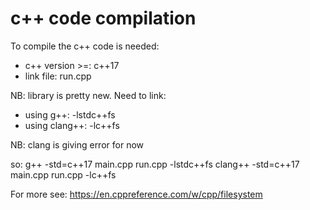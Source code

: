 # c++ code compilation
To compile the c++ code is needed:
* c++ version >=:   c++17
* link file:        run.cpp

NB: library <filesystem> is pretty new.
Need to link:
* using g++:        -lstdc++fs
* using clang++:    -lc++fs

NB: clang is giving error for now

so:
g++ -std=c++17 main.cpp run.cpp -lstdc++fs
clang++ -std=c++17 main.cpp run.cpp -lc++fs

For more see:
https://en.cppreference.com/w/cpp/filesystem
